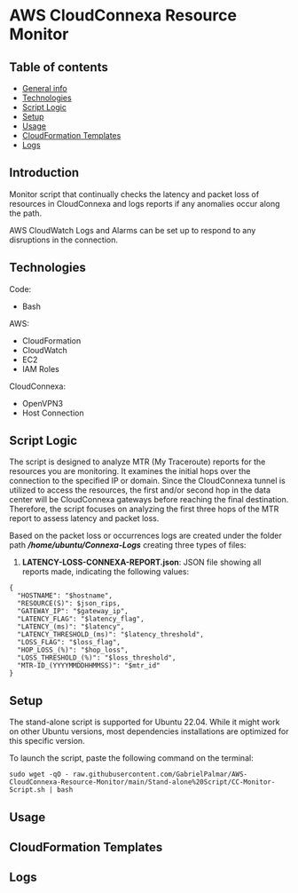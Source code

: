 # AWS CloudConnexa Resource Monitor

## Table of contents
* [General info](#introduction)
* [Technologies](#technologies)
* [Script Logic](#script-logic)
* [Setup](#setup)
* [Usage](#usage)
* [CloudFormation Templates](#cloudformation-templates)
* [Logs](#logs)

## Introduction
Monitor script that continually checks the latency and packet loss of resources in CloudConnexa and logs reports if any anomalies occur along the path.

AWS CloudWatch Logs and Alarms can be set up to respond to any disruptions in the connection.
	
## Technologies
Code:
- Bash
  
AWS:
- CloudFormation
- CloudWatch
- EC2
- IAM Roles

CloudConnexa:
- OpenVPN3
- Host Connection

## Script Logic
The script is designed to analyze MTR (My Traceroute) reports for the resources you are monitoring. It examines the initial hops over the connection to the specified IP or domain. Since the CloudConnexa tunnel is utilized to access the resources, the first and/or second hop in the data center will be CloudConnexa gateways before reaching the final destination. Therefore, the script focuses on analyzing the first three hops of the MTR report to assess latency and packet loss.

Based on the packet loss or occurrences logs are created under the folder path ***/home/ubuntu/Connexa-Logs*** creating three types of files:

1. **LATENCY-LOSS-CONNEXA-REPORT.json**: JSON file showing all reports made, indicating the following values:
```
{
  "HOSTNAME": "$hostname",
  "RESOURCE(S)": $json_rips,
  "GATEWAY_IP": "$gateway_ip",
  "LATENCY_FLAG": "$latency_flag",
  "LATENCY_(ms)": "$latency",
  "LATENCY_THRESHOLD_(ms)": "$latency_threshold",
  "LOSS_FLAG": "$loss_flag",
  "HOP_LOSS_(%)": "$hop_loss",
  "LOSS_THRESHOLD_(%)": "$loss_threshold",
  "MTR-ID_(YYYYMMDDHHMMSS)": "$mtr_id"
}
```

## Setup
The stand-alone script is supported for Ubuntu 22.04. While it might work on other Ubuntu versions, most dependencies installations are optimized for this specific version.

To launch the script, paste the following command on the terminal:

```
sudo wget -qO - raw.githubusercontent.com/GabrielPalmar/AWS-CloudConnexa-Resource-Monitor/main/Stand-alone%20Script/CC-Monitor-Script.sh | bash
```

## Usage

## CloudFormation Templates

## Logs
